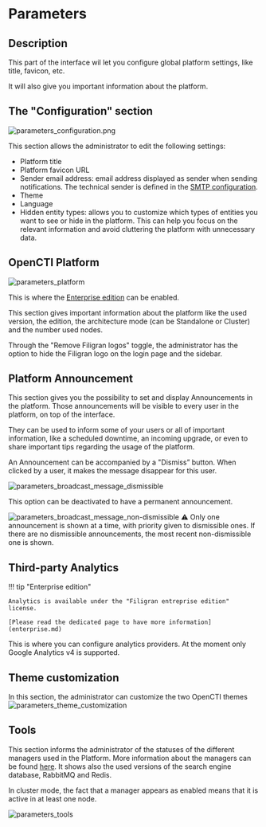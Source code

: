 # Parameters

## Description

This part of the interface wil let you configure global platform settings, like title, favicon, etc.

It will also give you important information about the platform.

## The "Configuration" section
![parameters_configuration.png](assets/parameters_configuration.png)

This section allows the administrator to edit the following settings:

- Platform title
- Platform favicon URL
- Sender email address: email address displayed as sender when sending notifications. The technical sender is defined in the [SMTP configuration](../deployment/configuration.md#smtp-service).
- Theme
- Language
- Hidden entity types: allows you to customize which types of entities you want to see or hide in the platform. This can help you focus on the relevant information and avoid cluttering the platform with unnecessary data.

## OpenCTI Platform
![parameters_platform](assets/parameters_platform.png)

This is where the [Enterprise edition](enterprise.md) can be enabled.

This section gives important information about the platform like the used version, the edition, the architecture mode (can be Standalone or Cluster) and the number used nodes.

Through the "Remove Filigran logos" toggle, the administrator has the option to hide the Filigran logo on the login page and the sidebar.


## Platform Announcement

This section gives you the possibility to set and display Announcements in the platform. Those announcements will be visible to every user in the platform, on top of the interface.

They can be used to inform some of your users or all of important information, like a scheduled downtime, an incoming upgrade, or even to share important tips regarding the usage of the platform.


An Announcement can be accompanied by a "Dismiss” button. When clicked by a user, it makes the message disappear for this user.

![parameters_broadcast_message_dismissible](assets/parameters_broadcast_message_dismissible.png)

This option can be deactivated to have a permanent announcement.

![parameters_broadcast_message_non-dismissible](assets/parameters_broadcast_message_non-dismissible.png)
⚠️ Only one announcement is shown at a time, with priority given to dismissible ones. If there are no dismissible announcements, the most recent non-dismissible one is shown.

## Third-party Analytics

!!! tip "Enterprise edition"

    Analytics is available under the "Filigran entreprise edition" license.

    [Please read the dedicated page to have more information](enterprise.md)

This is where you can configure analytics providers. At the moment only Google Analytics v4 is supported.

## Theme customization

In this section, the administrator can customize the two OpenCTI themes
![parameters_theme_customization](assets/parameters_theme_customization.png)


## Tools

This section informs the administrator of the statuses of the different managers used in the Platform. More information about the managers can be found [here](../deployment/managers.md).
It shows also the used versions of the search engine database, RabbitMQ and Redis.

In cluster mode, the fact that a manager appears as enabled means that it is active in at least one node. 

![parameters_tools](assets/parameters_tools.png)
